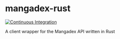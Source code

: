 # mangadex-rust

[![Continuous Integration](https://github.com/iJohnnyH/mangadex-rust/actions/workflows/cicd.yml/badge.svg
)](https://github.com/iJohnnyH/mangadex-rust/actions)



A client wrapper for the Mangadex API written in Rust
